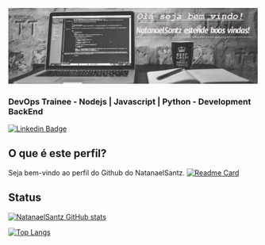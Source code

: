 ![Bem vindo ao NatanaelSantz!](https://github.com/NatanaelSantz/NatanaelSantz/blob/main/hendler.jpg)
### DevOps Trainee - Nodejs | Javascript | Python - Development BackEnd

[![Linkedin Badge](https://img.shields.io/badge/-LinkedIn-blue?style=flat-square&logo=Linkedin&logoColor=white&link=https://https://www.linkedin.com/in/natanael-santana-santos/)](https://www.linkedin.com/in/natanael-santana-santos/)
## O que é este perfil?

Seja bem-vindo ao perfil  do Github do NatanaelSantz.
[![Readme Card](https://github-readme-stats.vercel.app/api/pin/?username=NatanaelSantz&repo=BackEnd_projects)](https://github.com/NatanaelSantz/github-readme-stats)
## Status

[![NatanaelSantz GitHub stats](https://github-readme-stats.vercel.app/api?username=NatanaelSantz)](https://github.com/NatanaelSantz/github-readme-stats)

[![Top Langs](https://github-readme-stats.vercel.app/api/top-langs/?username=NatanaelSantz)](https://github.com/NatanaelSantz/github-readme-stats)
